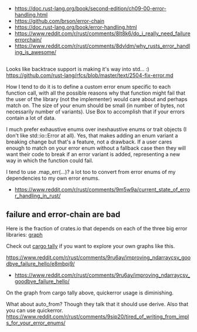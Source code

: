- https://doc.rust-lang.org/book/second-edition/ch09-00-error-handling.html
- https://github.com/brson/error-chain
- https://doc.rust-lang.org/book/error-handling.html
- https://www.reddit.com/r/rust/comments/8lt8k6/do_i_really_need_failureerrorchain/
- https://www.reddit.com/r/rust/comments/8dvldm/why_rusts_error_handling_is_awesome/

##

Looks like backtrace support is making it's way into std... :) https://github.com/rust-lang/rfcs/blob/master/text/2504-fix-error.md

How I tend to do it is to define a custom error enum specific to each function call, with all the possible reasons why that function might fail that the user of the library (not the implementer) would care about and perhaps match on. The size of your enum should be small (in number of bytes, not necessarily number of variants). Use Box to accomplish that if your errors contain a lot of data.

I much prefer exhaustive enums over inexhaustive enums or trait objects (I don't like std::io::Error at all). Yes, that makes adding an enum variant a breaking change but that's a feature, not a drawback. If a user cares enough to match on your error enum without a fallback case then they will want their code to break if an error variant is added, representing a new way in which the function could fail.

I tend to use .map_err(...)? a lot too to convert from error enums of my dependencies to my own error enums.

- https://www.reddit.com/r/rust/comments/9m5w9a/current_state_of_error_handling_in_rust/
  
## failure and error-chain are bad

Here is the fraction of crates.io that depends on each of the three big error libraries: [graph](https://user-images.githubusercontent.com/1940490/47620947-c428b680-daad-11e8-9c5e-3e6193074814.png) 

Check out [cargo tally](https://github.com/dtolnay/cargo-tally) if you want to explore your own graphs like this.

https://www.reddit.com/r/rust/comments/9ru6ay/improving_ndarraycsv_goodbye_failure_hello/e8mbpj9/

- https://www.reddit.com/r/rust/comments/9ru6ay/improving_ndarraycsv_goodbye_failure_hello/

On the graph from cargo tally above, quickerror usage is diminishing.

What about auto_from? Though they talk that it should use derive. Also that you can use quickerror. https://www.reddit.com/r/rust/comments/9sip20/tired_of_writing_from_impls_for_your_error_enums/
